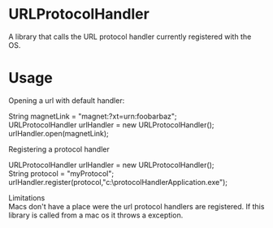 URLProtocolHandler
==================

A library that calls the URL protocol handler currently registered with the OS. 

Usage
==================

Opening a url with default handler:    

String magnetLink = "magnet:?xt=urn:foobarbaz";  
URLProtocolHandler urlHandler = new URLProtocolHandler();  
urlHandler.open(magnetLink);  

Registering a protocol handler    

URLProtocolHandler urlHandler = new URLProtocolHandler();  
String protocol = "myProtocol";  
urlHandler.register(protocol,"c:\\protocolHandlerApplication.exe");  

Limitations  
Macs don't have a place were the url protocol handlers are registered. If this library is called from a mac os it throws a exception.  